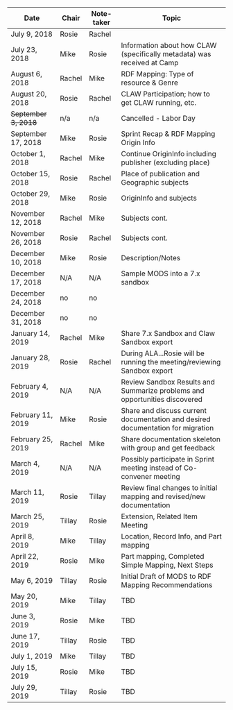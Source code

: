 |Date | Chair | Note-taker | Topic |
|---|---|---|---|
|July 9, 2018|Rosie|Rachel||
|July 23, 2018|Mike|Rosie|Information about how CLAW  (specifically metadata) was received at Camp|
|August 6, 2018|Rachel|Mike|RDF Mapping: Type of resource & Genre|
|August 20, 2018|Rosie|Rachel|CLAW Participation; how to get CLAW running, etc.|
|~~September 3, 2018~~|n/a|n/a|Cancelled - Labor Day|
|September 17, 2018|Mike|Rosie|Sprint Recap & RDF Mapping Origin Info|
|October 1, 2018|Rachel|Mike|Continue OriginInfo including publisher (excluding place)|
|October 15, 2018|Rosie|Rachel|Place of publication and Geographic subjects|
|October 29, 2018|Mike|Rosie|OriginInfo and subjects|
|November 12, 2018|Rachel|Mike|Subjects cont.|
|November 26, 2018|Rosie|Rachel|Subjects cont.|
|December 10, 2018|Mike|Rosie|Description/Notes|
|December 17, 2018|N/A|N/A|Sample MODS into a 7.x sandbox|
|December 24, 2018|no|no|
|December 31, 2018|no|no|
|January 14, 2019|Rachel|Mike|Share 7.x Sandbox and Claw Sandbox export|
|January 28, 2019|Rosie|Rachel|During ALA...Rosie will be running the meeting/reviewing Sandbox export|
|February 4, 2019|N/A|N/A|Review Sandbox Results and Summarize problems and opportunities discovered|
|February 11, 2019|Mike|Rosie|Share and discuss current documentation and desired documentation for migration|
|February 25, 2019|Rachel|Mike|Share documentation skeleton with group and get feedback|
|March 4, 2019|N/A|N/A|Possibly participate in Sprint meeting instead of Co-convener meeting|
|March 11, 2019|Rosie|Tillay|Review final changes to initial mapping and revised/new documentation|
|March 25, 2019|Tillay|Rosie|Extension, Related Item Meeting
|April 8, 2019|Mike|Tillay|Location, Record Info, and Part mapping
|April 22, 2019|Rosie|Mike|Part mapping, Completed Simple Mapping, Next Steps
|May 6, 2019|Tillay|Rosie|Initial Draft of MODS to RDF Mapping Recommendations
|May 20, 2019|Mike|Tillay|TBD
|June 3, 2019|Rosie|Mike|TBD
|June 17, 2019|Tillay|Rosie|TBD
|July 1, 2019|Mike|Tillay|TBD
|July 15, 2019|Rosie|Mike|TBD
|July 29, 2019|Tillay|Rosie|TBD
